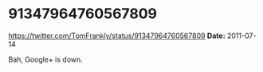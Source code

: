 # 91347964760567809
https://twitter.com/TomFrankly/status/91347964760567809
**Date:** 2011-07-14

Bah, Google+ is down.
